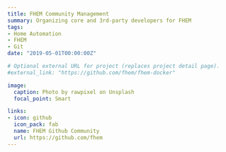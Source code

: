```yaml
---
title: FHEM Community Management
summary: Organizing core and 3rd-party developers for FHEM
tags:
- Home Automation
- FHEM
- Git
date: "2019-05-01T00:00:00Z"

# Optional external URL for project (replaces project detail page).
#external_link: "https://github.com/fhem/fhem-docker"

image:
  caption: Photo by rawpixel on Unsplash
  focal_point: Smart

links:
- icon: github
  icon_pack: fab
  name: FHEM Github Community
  url: https://github.com/fhem
---
```


